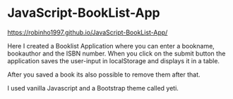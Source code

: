 # JavaScript-BookList-App

https://robinho1997.github.io/JavaScript-BookList-App/

Here I created a Booklist Application where you can enter a bookname, bookauthor and the ISBN number. When you click on the submit button the application saves 
the user-input in localStorage and displays it in a table.

After you saved a book its also possible to remove them after that.

I used vanilla Javascript and a Bootstrap theme called yeti.
